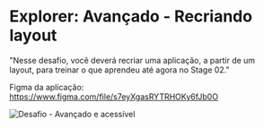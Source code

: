 # Explorer: Avançado - Recriando layout

"Nesse desafio, você deverá recriar uma aplicação, a partir de um layout, para treinar o que aprendeu até agora no Stage 02."

Figma da aplicação: https://www.figma.com/file/s7eyXgasRYTRHOKy6fJb0O



![Desafio - Avançado e acessível](https://github.com/alemorbene/html-css-desafio-recriando-layout/assets/56047471/b3d47b9a-2347-4aad-947b-11598a718ad9)
